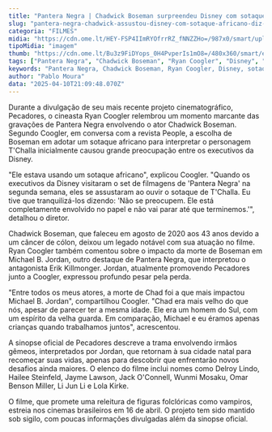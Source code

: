 ```yaml
---
title: "Pantera Negra | Chadwick Boseman surpreendeu Disney com sotaque africano, revela Ryan Coogler"
slug: "pantera-negra-chadwick-assustou-disney-com-sotaque-africano-diz-diretor"
categoria: "FILMES"
midia: "https://cdn.ome.lt/HEY-FSP4IImRYOfrrRZ_fNNZZHo=/987x0/smart/uploads/conteudo/fotos/02_cDqPySA.jpg"
tipoMidia: "imagem"
thumb: "https://cdn.ome.lt/Bu3z9FiDYops_0H4PvperIs1mO8=/480x360/smart/extras/conteudos/Captura_de_tela_2025-04-10_174447.png"
tags: ["Pantera Negra", "Chadwick Boseman", "Ryan Coogler", "Disney", "sotaque africano", "Michael B. Jordan", "Pecadores", "cinema"]
keywords: "Pantera Negra, Chadwick Boseman, Ryan Coogler, Disney, sotaque africano, Michael B. Jordan, Pecadores, cinema"
author: "Pablo Moura"
data: "2025-04-10T21:09:48.070Z"
---
```


Durante a divulgação de seu mais recente projeto cinematográfico, Pecadores, o cineasta Ryan Coogler relembrou um momento marcante das gravações de Pantera Negra envolvendo o ator Chadwick Boseman. Segundo Coogler, em conversa com a revista People, a escolha de Boseman em adotar um sotaque africano para interpretar o personagem T'Challa inicialmente causou grande preocupação entre os executivos da Disney.

"Ele estava usando um sotaque africano", explicou Coogler. "Quando os executivos da Disney visitaram o set de filmagens de 'Pantera Negra' na segunda semana, eles se assustaram ao ouvir o sotaque de T'Challa. Eu tive que tranquilizá-los dizendo: 'Não se preocupem. Ele está completamente envolvido no papel e não vai parar até que terminemos.'", detalhou o diretor.

Chadwick Boseman, que faleceu em agosto de 2020 aos 43 anos devido a um câncer de cólon, deixou um legado notável com sua atuação no filme. Ryan Coogler também comentou sobre o impacto da morte de Boseman em Michael B. Jordan, outro destaque de Pantera Negra, que interpretou o antagonista Erik Killmonger. Jordan, atualmente promovendo Pecadores junto a Coogler, expressou profundo pesar pela perda.

"Entre todos os meus atores, a morte de Chad foi a que mais impactou Michael B. Jordan", compartilhou Coogler. "Chad era mais velho do que nós, apesar de parecer ter a mesma idade. Ele era um homem do Sul, com um espírito da velha guarda. Em comparação, Michael e eu éramos apenas crianças quando trabalhamos juntos", acrescentou.

A sinopse oficial de Pecadores descreve a trama envolvendo irmãos gêmeos, interpretados por Jordan, que retornam à sua cidade natal para recomeçar suas vidas, apenas para descobrir que enfrentarão novos desafios ainda maiores. O elenco do filme inclui nomes como Delroy Lindo, Hailee Steinfeld, Jayme Lawson, Jack O'Connell, Wunmi Mosaku, Omar Benson Miller, Li Jun Li e Lola Kirke.

O filme, que promete uma releitura de figuras folclóricas como vampiros, estreia nos cinemas brasileiros em 16 de abril. O projeto tem sido mantido sob sigilo, com poucas informações divulgadas além da sinopse oficial.